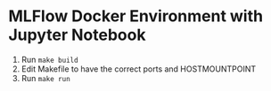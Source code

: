 # MLFlow Docker Environment with Jupyter Notebook

1. Run ```make build```
1. Edit Makefile to have the correct ports and HOSTMOUNTPOINT
1. Run ```make run```


